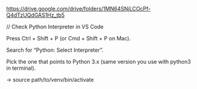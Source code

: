 
https://drive.google.com/drive/folders/1MN64SNjLCOcPf-Q4dTzUQdGAS1Hz_tb5


// Check Python Interpreter in VS Code

Press Ctrl + Shift + P (or Cmd + Shift + P on Mac).

Search for “Python: Select Interpreter”.

Pick the one that points to Python 3.x (same version you use with python3 in terminal).



-> source path/to/venv/bin/activate